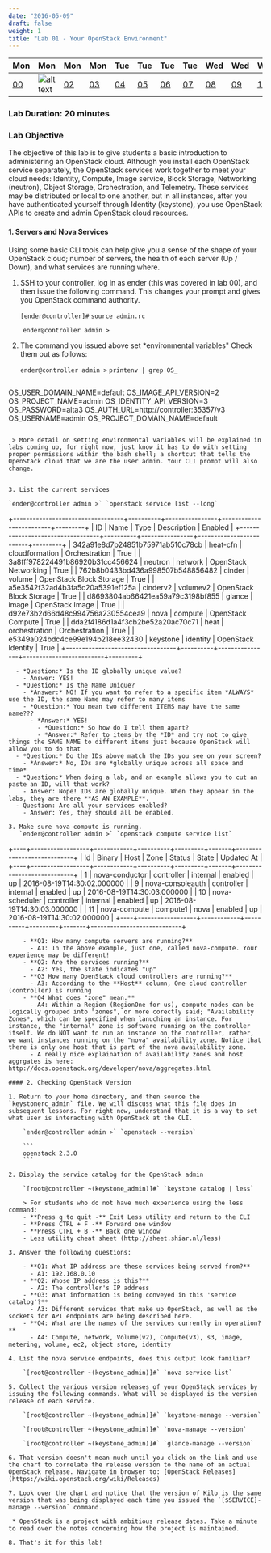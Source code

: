 ```yaml
---
date: "2016-05-09"
draft: false
weight: 1
title: "Lab 01 - Your OpenStack Environment"
---
```


|Mon|Mon|Mon|Mon|Tue|Tue|Tue|Tue|Wed|Wed|Wed|Thur|Thur|Thur|Thur|
|---|---|---|---|---|---|---|---|---|---|---|---|---|---|---|
|[00](/labs/openstack/00/)|![alt text](https://i.imgur.com/nPM3gyv.png "You are here")|[02](/labs/openstack/02/)|[03](/labs/openstack/03/)|[04](/labs/openstack/04/)|[05](/labs/openstack/05/)|[06](/labs/openstack/06/)|[07](/labs/openstack/07/)|[08](/labs/openstack/08/)|[09](/labs/openstack/09/)|[10](/labs/openstack/10/)|[11](/labs/openstack/11/)|[12](/labs/openstack/12/)|[13](/labs/openstack/13/)|[14](/labs/openstack/14/)|

### Lab Duration: 20 minutes

### Lab Objective

The objective of this lab is to give students a basic introduction to administering an OpenStack cloud. Although you install each OpenStack service separately, the OpenStack services work together to meet your cloud needs: Identity, Compute, Image service, Block Storage, Networking (neutron), Object Storage, Orchestration, and Telemetry. These services may be distributed or local to one another, but in all instances, after you have authenticated yourself through Identity (keystone), you use OpenStack APIs to create and admin OpenStack cloud resources.

#### 1. Servers and Nova Services

Using some basic CLI tools can help give you a sense of the shape of your OpenStack cloud; number of servers, the health of each server (Up / Down), and what services are running where.

1. SSH to your controller, log in as ender (this was covered in lab 00), and then issue the following command. This changes your prompt and gives you OpenStack command authority.

    `[ender@controller]#` `source admin.rc`

```
    ender@controller admin > 
```

2. The command you issued above set *environmental variables" Check them out as follows:
 
    `ender@controller admin >` `printenv | grep OS_`

    ```
OS_USER_DOMAIN_NAME=default
OS_IMAGE_API_VERSION=2
OS_PROJECT_NAME=admin
OS_IDENTITY_API_VERSION=3
OS_PASSWORD=alta3
OS_AUTH_URL=http://controller:35357/v3
OS_USERNAME=admin
OS_PROJECT_DOMAIN_NAME=default
   ```

    > More detail on setting environmental variables will be explained in labs coming up, for right now, just know it has to do with setting proper permissions within the bash shell; a shortcut that tells the OpenStack cloud that we are the user admin. Your CLI prompt will also change.


3. List the current services

   `ender@controller admin >` `openstack service list --long`

```
+----------------------------------+----------+----------------+-------------------------+---------+
| ID                               | Name     | Type           | Description             | Enabled |
+----------------------------------+----------+----------------+-------------------------+---------+
| 342a91e8d7b24851b75971ab510c78cb | heat-cfn | cloudformation | Orchestration           | True    |
| 3a8fff978224491b86920b31cc456624 | neutron  | network        | OpenStack Networking    | True    |
| 762b8b0433bd436a998507b548856482 | cinder   | volume         | OpenStack Block Storage | True    |
| a5e3542f32ad4b3fa5c20a5391ef125a | cinderv2 | volumev2       | OpenStack Block Storage | True    |
| d8693804ab66421ea59a79c3198bf855 | glance   | image          | OpenStack Image         | True    |
| d92e73b2d66d48c994756a230554cea9 | nova     | compute        | OpenStack Compute       | True    |
| dda2f4186d1a4f3cb2be52a20ac70c71 | heat     | orchestration  | Orchestration           | True    |
| e5349a024bdc4ce99e194b218ee32430 | keystone | identity       | OpenStack Identity      | True    |
+----------------------------------+----------+----------------+-------------------------+---------+
```
  - *Question:* Is the ID globally unique value?
    - Answer: YES!
  - *Question:* Is the Name Unique?
    - *Answer:* NO! If you want to refer to a specific item *ALWAYS* use the ID, the same Name may refer to many items
    - *Question:* You mean two different ITEMS may have the same name???
      - *Answer:* YES!
        - *Question:* So how do I tell them apart?
        - *Answer:* Refer to items by the *ID* and try not to give things the SAME NAME to different items just because OpenStack will allow you to do that
  - *Question:* Do the IDs above match the IDs you see on your screen?
    - *Answer:* No, IDs are *globally unique across all space and time* 
  - *Question:* When doing a lab, and an example allows you to cut an paste an ID, will that work?
    - Answer: Nope! IDs are globally unique. When they appear in the labs, they are there **AS AN EXAMPLE**.   
  - Question: Are all your services enabled?
    - Answer: Yes, they should all be enabled.

3. Make sure nova compute is running.
   `ender@controller admin >` `openstack compute service list`

```
+----+------------------+------------+----------+---------+-------+----------------------------+
| Id | Binary           | Host       | Zone     | Status  | State | Updated At                 |
+----+------------------+------------+----------+---------+-------+----------------------------+
|  1 | nova-conductor   | controller | internal | enabled | up    | 2016-08-19T14:30:02.000000 |
|  9 | nova-consoleauth | controller | internal | enabled | up    | 2016-08-19T14:30:03.000000 |
| 10 | nova-scheduler   | controller | internal | enabled | up    | 2016-08-19T14:30:03.000000 |
| 11 | nova-compute     | compute1   | nova     | enabled | up    | 2016-08-19T14:30:02.000000 |
+----+------------------+------------+----------+---------+-------+----------------------------+
```  
    - **Q1: How many compute servers are running?**
      - A1: In the above example, just one, called nova-compute. Your experience may be different!
    - **Q2: Are the services running?**
      - A2: Yes, the state indicates "up" 
    - **Q3 How many OpenStack cloud controllers are running?**
      - A3: According to the **Host** column, One cloud controller (controller) is running
    - **Q4 What does "zone" mean.**
      - A4: Within a Region (RegionOne for us), compute nodes can be logically grouped into "zones", or more corectly said; "Availability Zones*, which can be specified when lanuching an instance. For instance, the "internal" zone is software running on the controller itself. We do NOT want to run an instance on the controller, rather, we want instances running on the "nova" availability zone. Notice that there is only one host that is part of the nova availability zone. 
      - A really nice explaination of availability zones and host aggrgates is here: http://docs.openstack.org/developer/nova/aggregates.html

#### 2. Checking OpenStack Version

1. Return to your home directory, and then source the `keystonerc_admin` file. We will discuss what this file does in subsequent lessons. For right now, understand that it is a way to set what user is interacting with OpenStack at the CLI.

    `ender@controller admin >` `openstack --version`
	
    ```
    openstack 2.3.0
    ```

2. Display the service catalog for the OpenStack admin

    `[root@controller ~(keystone_admin)]#` `keystone catalog | less`
	
    > For students who do not have much experience using the less command:
    - **Press q to quit -** Exit Less utility and return to the CLI
    - **Press CTRL + F -** Forward one window
    - **Press CTRL + B -** Back one window
    - Less utility cheat sheet (http://sheet.shiar.nl/less)
 
3. Answer the following questions:

    - **Q1: What IP address are these services being served from?**
      - A1: 192.168.0.10
    - **Q2: Whose IP address is this?**
      - A2: The controller's IP address
    - **Q3: What information is being conveyed in this 'service catalog'?**
      - A3: Different services that make up OpenStack, as well as the sockets for API endpoints are being described here.
    - **Q4: What are the names of the services currently in operation?**
      - A4: Compute, network, Volume(v2), Compute(v3), s3, image, metering, volume, ec2, object store, identity

4. List the nova service endpoints, does this output look familiar? 

    `[root@controller ~(keystone_admin)]#` `nova service-list`

5. Collect the various version releases of your OpenStack services by issuing the following commands. What will be displayed is the version release of each service.

    `[root@controller ~(keystone_admin)]#` `keystone-manage --version`

    `[root@controller ~(keystone_admin)]#` `nova-manage --version`

    `[root@controller ~(keystone_admin)]#` `glance-manage --version`

6. That version doesn't mean much until you click on the link and use the chart to correlate the release version to the name of an actual OpenStack release. Navigate in browser to: [OpenStack Releases](https://wiki.openstack.org/wiki/Releases)

7. Look over the chart and notice that the version of Kilo is the same version that was being displayed each time you issued the `[$SERVICE]-manage --version` command.

 * OpenStack is a project with ambitious release dates. Take a minute to read over the notes concerning how the project is maintained.
 
8. That's it for this lab!
